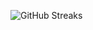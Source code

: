 ![GitHub Streaks](https://github-streaks-mqc9.onrender.com/streak/happilli/image?theme=midnight&cache_bust=1743704028&lang=ja)
